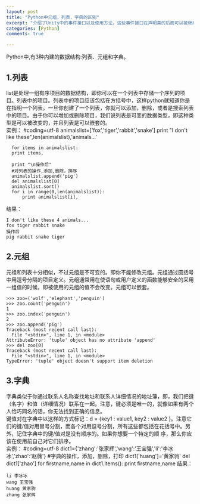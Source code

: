 ```yaml
---
layout: post
title: "Python中元组，列表，字典的区别"
excerpt: "介绍了Unity中的事件接口以及使用方法，这些事件接口在声明类的后面可以被继承，继承之后便可以使用相对应的事件了。"
categories: [Python]
comments: true

---
```

Python中,有3种内建的数据结构:列表、元组和字典。  
## 1.列表  
 list是处理一组有序项目的数据结构，即你可以在一个列表中存储一个序列的项目。列表中的项目。列表中的项目应该包括在方括号中，这样python就知道你是在指明一个列表。一旦你创建了一个列表，你就可以添加，删除，或者是搜索列表中的项目。由于你可以增加或删除项目，我们说列表是可变的数据类型，即这种类型是可以被改变的，并且列表是可以嵌套的。  
实例：
      #coding=utf-8
      animalslist=['fox','tiger','rabbit','snake']
      print "I don't like these",len(animalslist),'animals...'

      for items in animalslist:
      print items,

      print "\n操作后"   
      #对列表的操作,添加,删除，排序
      animalslist.append('pig')
      del animalslist[0]
      animalslist.sort()
      for i in range(0,len(animalslist)):
          print animalslist[i],
结果：

    I don't like these 4 animals...
    fox tiger rabbit snake
    操作后
    pig rabbit snake tiger
## 2.元组  
 元祖和列表十分相似，不过元组是不可变的。即你不能修改元组。元组通过圆括号中用逗号分隔的项目定义。元组通常用在使语句或用户定义的函数能够安全的采用一组值的时候，即被使用的元组的值不会改变。元组可以嵌套。

    >>> zoo=('wolf','elephant','penguin')
    >>> zoo.count('penguin')
    1
    >>> zoo.index('penguin')
    2
    >>> zoo.append('pig')
    Traceback (most recent call last):
      File "<stdin>", line 1, in <module>
    AttributeError: 'tuple' object has no attribute 'append'
    >>> del zoo[0]
    Traceback (most recent call last):
      File "<stdin>", line 1, in <module>
    TypeError: 'tuple' object doesn't support item deletion
## 3.字典  
字典类似于你通过联系人名称查找地址和联系人详细情况的地址簿，即，我们把键（名字）和值（详细情况）联系在一起。注意，键必须是唯一的，就像如果有两个人恰巧同名的话，你无法找到正确的信息。  
键值对在字典中以这样的方式标记：d = {key1 : value1, key2 : value2 }。注意它们的键/值对用冒号分割，而各个对用逗号分割，所有这些都包括在花括号中。另外，记住字典中的键/值对是没有顺序的。如果你想要一个特定的顺 序，那么你应该在使用前自己对它们排序。  
实例：
    #coding=utf-8
    dict1={'zhang':'张家辉','wang':'王宝强','li':'李冰冰','zhao':'赵薇'}
    #字典的操作，添加，删除，打印
    dict1['huang']='黄家驹'
    del dict1['zhao']
    for firstname,name in dict1.items():
        print firstname,name
结果：

    li 李冰冰
    wang 王宝强
    huang 黄家驹
    zhang 张家辉

